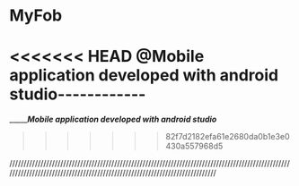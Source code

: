 # MyFob

<<<<<<< HEAD
@Mobile application developed with android studio------------
=======
__________________Mobile application developed with android studio_____________
>>>>>>> 82f7d2182efa61e2680da0b1e3e0430a557968d5

////////////////////////////////////////////////////////////////////////////////////////////////////////////////////////////////////////////////////////////////////////////
